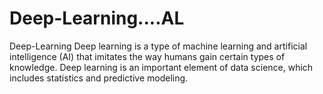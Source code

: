 # Deep-Learning....AL
Deep-Learning
Deep learning is a type of machine learning and artificial intelligence (AI) that imitates the way humans gain certain types of knowledge. Deep learning is an important element of data science, which includes statistics and predictive modeling.
